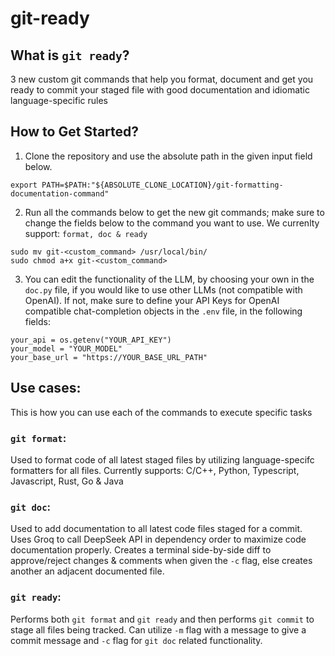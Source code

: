 # git-ready

## What is ```git ready```?
3 new custom git commands that help you format, document and get you ready to commit your staged file with good documentation and idiomatic language-specific rules

## How to Get Started?

1) Clone the repository and use the absolute path in the given input field below.
```
export PATH=$PATH:"${ABSOLUTE_CLONE_LOCATION}/git-formatting-documentation-command"
```

2) Run all the commands below to get the new git commands; make sure to change the fields below to the command you want to use. We currenlty support: ```format, doc & ready```
```
sudo mv git-<custom_command> /usr/local/bin/
sudo chmod a+x git-<custom_command>
```
3) You can edit the functionality of the LLM, by choosing your own in the ```doc.py``` file, if you would like to use other LLMs (not compatible with OpenAI). If not, make sure to define your API Keys for OpenAI compatible chat-completion objects in the ```.env``` file, in the following fields:
```
your_api = os.getenv("YOUR_API_KEY")
your_model = "YOUR_MODEL"
your_base_url = "https://YOUR_BASE_URL_PATH"
```

## Use cases:
This is how you can use each of the commands to execute specific tasks

### ```git format```:
Used to format code of all latest staged files by utilizing language-specifc formatters for all files. Currently supports: C/C++, Python, Typescript, Javascript, Rust, Go & Java

### ```git doc```:
Used to add documentation to all latest code files staged for a commit. Uses Groq to call DeepSeek API in dependency order to maximize code documentation properly. Creates a terminal side-by-side diff to approve/reject changes & comments when given the ```-c``` flag, else creates another an adjacent documented file. 

### ```git ready```:
Performs both ```git format``` and  ```git ready``` and then performs ```git commit``` to stage all files being tracked. Can utilize ```-m``` flag with a message to give a commit message and ```-c``` flag for ```git doc``` related functionality.

